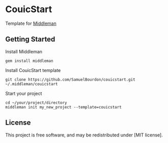 # CouicStart

Template for [Middleman](http://middlemanapp.com)

## Getting Started

Install Middleman

    gem install middleman

Install CouicStart template

    git clone https://github.com/SamuelBourdon/couicstart.git ~/.middleman/couicstart

Start your project

    cd ~/your/project/directory
    middleman init my_new_project --template=couicstart

## License

This project is free software, and may be redistributed under [MIT license].